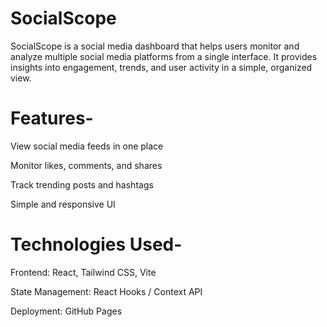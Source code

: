 # SocialScope

SocialScope is a social media dashboard that helps users monitor and analyze multiple social media platforms from a single interface. It provides insights into engagement, trends, and user activity in a simple, organized view.

# Features-

View social media feeds in one place

Monitor likes, comments, and shares

Track trending posts and hashtags

Simple and responsive UI

# Technologies Used-

Frontend: React, Tailwind CSS, Vite

State Management: React Hooks / Context API

Deployment: GitHub Pages
